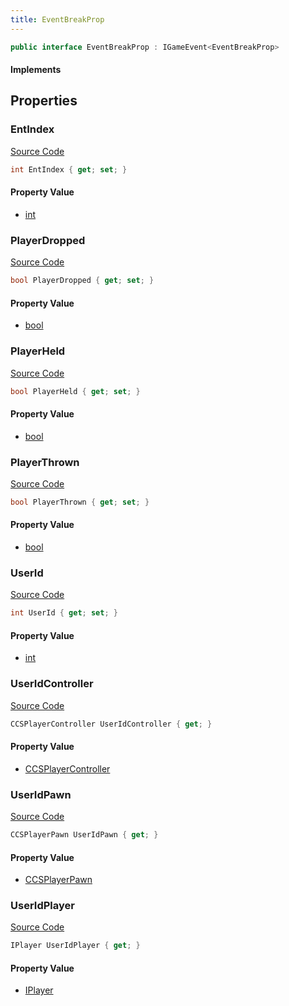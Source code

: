 ```yaml
---
title: EventBreakProp
---
```


```csharp
public interface EventBreakProp : IGameEvent<EventBreakProp>
```

#### Implements

## Properties

### EntIndex

[Source Code](https://github.com/swiftly-solution/swiftlys2/blob/beta/managed/src/SwiftlyS2.Generated/GameEvents/Interfaces/EventBreakProp.cs#L21)

```csharp
int EntIndex { get; set; }
```

#### Property Value

- [int](https://learn.microsoft.com/dotnet/api/system.int32)

### PlayerDropped

[Source Code](https://github.com/swiftly-solution/swiftlys2/blob/beta/managed/src/SwiftlyS2.Generated/GameEvents/Interfaces/EventBreakProp.cs#L57)

```csharp
bool PlayerDropped { get; set; }
```

#### Property Value

- [bool](https://learn.microsoft.com/dotnet/api/system.boolean)

### PlayerHeld

[Source Code](https://github.com/swiftly-solution/swiftlys2/blob/beta/managed/src/SwiftlyS2.Generated/GameEvents/Interfaces/EventBreakProp.cs#L47)

```csharp
bool PlayerHeld { get; set; }
```

#### Property Value

- [bool](https://learn.microsoft.com/dotnet/api/system.boolean)

### PlayerThrown

[Source Code](https://github.com/swiftly-solution/swiftlys2/blob/beta/managed/src/SwiftlyS2.Generated/GameEvents/Interfaces/EventBreakProp.cs#L52)

```csharp
bool PlayerThrown { get; set; }
```

#### Property Value

- [bool](https://learn.microsoft.com/dotnet/api/system.boolean)

### UserId

[Source Code](https://github.com/swiftly-solution/swiftlys2/blob/beta/managed/src/SwiftlyS2.Generated/GameEvents/Interfaces/EventBreakProp.cs#L42)

```csharp
int UserId { get; set; }
```

#### Property Value

- [int](https://learn.microsoft.com/dotnet/api/system.int32)

### UserIdController

[Source Code](https://github.com/swiftly-solution/swiftlys2/blob/beta/managed/src/SwiftlyS2.Generated/GameEvents/Interfaces/EventBreakProp.cs#L27)

```csharp
CCSPlayerController UserIdController { get; }
```

#### Property Value

- [CCSPlayerController](/docs/api/shared/schemadefinitions/ccsplayercontroller)

### UserIdPawn

[Source Code](https://github.com/swiftly-solution/swiftlys2/blob/beta/managed/src/SwiftlyS2.Generated/GameEvents/Interfaces/EventBreakProp.cs#L33)

```csharp
CCSPlayerPawn UserIdPawn { get; }
```

#### Property Value

- [CCSPlayerPawn](/docs/api/shared/schemadefinitions/ccsplayerpawn)

### UserIdPlayer

[Source Code](https://github.com/swiftly-solution/swiftlys2/blob/beta/managed/src/SwiftlyS2.Generated/GameEvents/Interfaces/EventBreakProp.cs#L36)

```csharp
IPlayer UserIdPlayer { get; }
```

#### Property Value

- [IPlayer](/docs/api/shared/players/iplayer)

